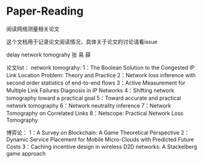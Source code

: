 # Paper-Reading
阅读网络测量相关论文

这个文档用于记录论文阅读情况，具体关于论文的讨论请看issue

delay network tomograhy 张 易 薛

论文list：
network tomograhy:
1：The Boolean Solution to the Congested IP Link Location Problem: Theory and Practice
2：Network loss inference with second order statistics of end-to-end flows
3：Active Measurement for Multiple Link Failures Diagnosis in IP Networks
4：Shifting network tomography toward a practical goal
5：Toward accurate and practical network tomography
6：Network neutrality inference
7：Network Tomography on Correlated Links
8：Netscope: Practical Network Loss Tomography

博弈论：
1：A Survey on Blockchain: A Game Theoretical Perspective
2：Dynamic Service Placement for Mobile Micro-Clouds with Predicted Future Costs 
3：Caching incentive design in wireless D2D networks: A Stackelberg game approach 
